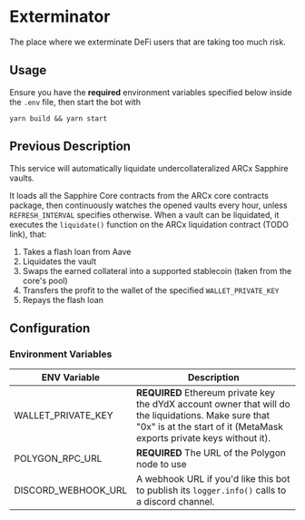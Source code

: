 # Exterminator
The place where we exterminate DeFi users that are taking too much risk.

## Usage

Ensure you have the **required** environment variables specified below inside the `.env` file, then start the bot with

```
yarn build && yarn start
````

## Previous Description

This service will automatically liquidate undercollateralized ARCx Sapphire vaults.

It loads all the Sapphire Core contracts from the ARCx core contracts package, then continuously watches the opened vaults every hour, unless `REFRESH_INTERVAL` specifies otherwise. When a vault can be liquidated, it executes the `liquidate()` function on the ARCx liquidation contract (TODO link), that:

1. Takes a flash loan from Aave
2. Liquidates the vault
3. Swaps the earned collateral into a supported stablecoin (taken from the core's pool)
4. Transfers the profit to the wallet of the specified `WALLET_PRIVATE_KEY`
5. Repays the flash loan

## Configuration

### Environment Variables

|ENV Variable|Description|
|-|-|
|WALLET_PRIVATE_KEY|**REQUIRED** Ethereum private key the dYdX account owner that will do the liquidations. Make sure that "0x" is at the start of it (MetaMask exports private keys without it).|
|POLYGON_RPC_URL|**REQUIRED** The URL of the Polygon node to use|
|DISCORD_WEBHOOK_URL|A webhook URL if you'd like this bot to publish its `logger.info()` calls to a discord channel.